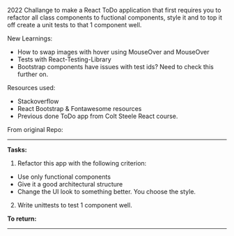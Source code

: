 2022 Challange to make a React ToDo application that first requires you to refactor all class components to fuctional components, style it and to top it off create a unit tests to that 1 component well.

New Learnings:
- How to swap images with hover using MouseOver and MouseOver
- Tests with React-Testing-Library 
- Bootstrap components have issues with test ids? Need to check this further on.

Resources used:
- Stackoverflow
- React Bootstrap & Fontawesome resources
- Previous done ToDo app from Colt Steele React course.



 From original Repo:
_______________________________________________________________________
<b>Tasks:</b>

1. Refactor this app with the following criterion:

-   Use only functional components
-   Give it a good architectural structure
-   Change the UI look to something better. You choose the style.

2. Write unittests to test 1 component well.

<b>To return:</b>
______________________________________________________________________
